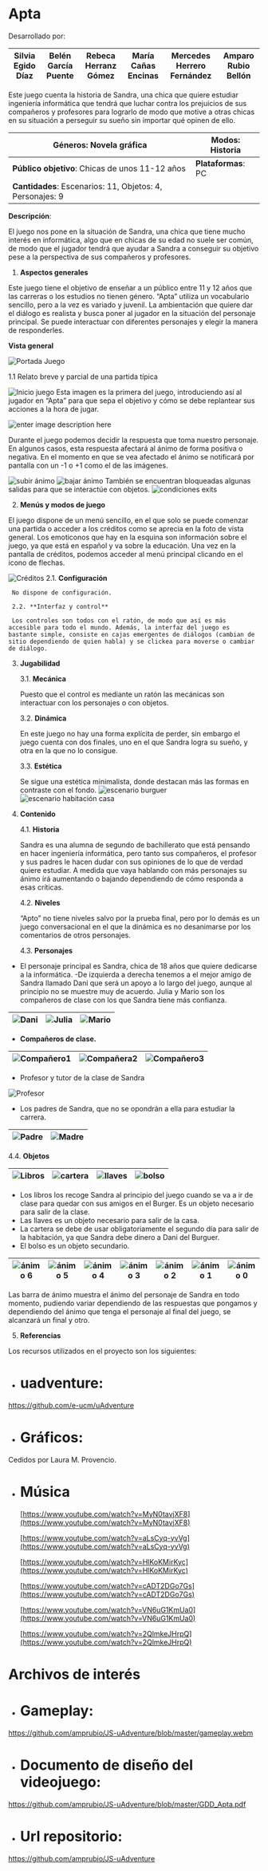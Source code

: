 
# Apta

Desarrollado por: 

| Silvia Egido Díaz |Belén García Puente  |Rebeca Herranz Gómez|María Cañas Encinas|Mercedes Herrero Fernández|Amparo Rubio Bellón
|--|--|--|--|--|--|






Este juego cuenta la historia de Sandra, una chica que quiere estudiar ingeniería informática que tendrá que luchar contra los prejuicios de sus compañeros y profesores para lograrlo de modo que motive a otras chicas en su situación a perseguir su sueño sin importar qué opinen de ello. 

|**Géneros**: Novela gráfica  |  **Modos:** Historia|
|--|--|
|**Público objetivo**: Chicas de unos 11-12 años  |**Plataformas**: PC|
|**Cantidades**: Escenarios: 11, Objetos: 4, Personajes: 9| |


**Descripción**:

El juego nos pone en la situación de Sandra, una chica que tiene mucho interés en informática, algo que en chicas de su edad no suele ser común, de modo que el jugador tendrá que ayudar a Sandra a conseguir su objetivo pese a la perspectiva de sus compañeros y profesores.

 1. **Aspectos generales**

 Este juego tiene el objetivo de enseñar a un público entre 11 y 12 años que las carreras o los estudios no tienen género. “Apta” utiliza un vocabulario sencillo, pero a la vez es variado y juvenil. La ambientación que quiere dar el diálogo es realista y busca poner al jugador en la situación del personaje principal. Se puede interactuar con diferentes personajes y elegir la manera de responderles.

 **Vista general**

 ![Portada Juego](https://github.com/amprubio/JS-uAdventure/blob/master/PrimerPrototipo/Recursos/escenarios/Juego-portada.png?raw=true)
 
1.1 Relato breve y parcial de una partida típica

 ![Inicio juego](https://github.com/amprubio/JS-uAdventure/blob/master/PrimerPrototipo/Recursos/escenarios/Intro.png?raw=true)
Esta imagen es la primera del juego, introduciendo así al jugador en “Apta” para que sepa el objetivo y cómo se debe replantear sus acciones a la hora de jugar.

![enter image description here](https://github.com/amprubio/JS-uAdventure/blob/master/PrimerPrototipo/Recursos/escenarios/Decisiones.PNG?raw=true)

Durante el juego podemos decidir la respuesta que toma nuestro personaje. En algunos casos, esta respuesta afectará al ánimo de forma positiva o negativa. En el momento en que se vea afectado el ánimo se notificará por pantalla con un -1 o +1 como el de las imágenes.

![subir ánimo](https://github.com/amprubio/JS-uAdventure/blob/master/PrimerPrototipo/Recursos/escenarios/+1.png?raw=true)
![bajar ánimo](https://github.com/amprubio/JS-uAdventure/blob/master/PrimerPrototipo/Recursos/escenarios/-1.png?raw=true)
También se encuentran bloqueadas algunas salidas para que se interactúe con objetos.
![condiciones exits](https://github.com/amprubio/JS-uAdventure/blob/master/PrimerPrototipo/Recursos/escenarios/condiciones.PNG?raw=true)

 2.  **Menús y modos de juego**

El juego dispone de un menú sencillo, en el que solo se puede comenzar una partida o acceder a los créditos como se aprecia en la foto de vista general. Los emoticonos que hay en la esquina son información sobre el juego, ya que está en español y va sobre la educación.
Una vez en la pantalla de créditos, podemos acceder al menú principal  clicando en el icono de flechas.

![Créditos](https://github.com/amprubio/JS-uAdventure/blob/master/PrimerPrototipo/Recursos/escenarios/creditos.png?raw=true)
	 2.1. **Configuración**

	 No dispone de configuración. 

	 2.2. **Interfaz y control**

	 Los controles son todos con el ratón, de modo que así es más accesible para todo el mundo. Además, la interfaz del juego es bastante simple, consiste en cajas emergentes de diálogos (cambian de sitio dependiendo de quien habla) y se clickea para moverse o cambiar de diálogo.
	 
 3. **Jugabilidad**
 
	 3.1. **Mecánica**

	 Puesto que el control es mediante un ratón las mecánicas son interactuar con los personajes o con objetos.
	 
	 3.2. **Dinámica**

	 En este juego no hay una forma explícita de perder, sin embargo el juego cuenta con dos finales, uno en el que Sandra logra su sueño, y otra en la que no lo consigue.
	 
	 3.3. **Estética**

	 Se sigue una estética minimalista, donde destacan más las formas en contraste con el fondo.
	 ![escenario burguer](https://github.com/amprubio/JS-uAdventure/blob/master/PrimerPrototipo/Recursos/escenarios/burger.png?raw=true)![escenario habitación casa](https://github.com/amprubio/JS-uAdventure/blob/master/PrimerPrototipo/Recursos/escenarios/casa-habitacion.png?raw=true)

 4. **Contenido**
 

	 4.1. **Historia**

	 Sandra es una alumna de segundo de bachillerato que está pensando en hacer ingeniería informática, pero tanto sus compañeros, el profesor y sus padres le hacen dudar con sus opiniones de lo que de verdad quiere estudiar. A medida que vaya hablando con más personajes su ánimo irá aumentando o bajando dependiendo de cómo responda a esas críticas.
	 
	 4.2. **Niveles**

	 “Apto” no tiene niveles salvo por la prueba final, pero por lo demás es un juego conversacional en el que la dinámica es no desanimarse por los comentarios de otros personajes.
	 
	 4.3. **Personajes**

	 
 - El personaje principal es Sandra, chica de 18 años que quiere dedicarse a la informática.
 -De izquierda a derecha tenemos a el mejor amigo de Sandra llamado Dani que será un apoyo a lo largo del juego, aunque al principio no se muestre muy de acuerdo.  Julia y Mario son los compañeros de clase con los que Sandra tiene más confianza.
 
 
| ![Dani](https://github.com/amprubio/JS-uAdventure/blob/master/PrimerPrototipo/Recursos/juegos%20serios%20%28personajes%20sin%20fondo%29/chicos/chicos1_frente.png?raw=true) | ![Julia](https://github.com/amprubio/JS-uAdventure/blob/master/PrimerPrototipo/Recursos/juegos%20serios%20%28personajes%20sin%20fondo%29/chicas/chicas2_lado.png?raw=true) |	![Mario](https://github.com/amprubio/JS-uAdventure/blob/master/PrimerPrototipo/Recursos/juegos%20serios%20%28personajes%20sin%20fondo%29/chicos/chicos4_frente.png?raw=true) |
|--|--|--|


 - **Compañeros de clase.**
 
|  ![Compañero1](https://github.com/amprubio/JS-uAdventure/blob/master/PrimerPrototipo/Recursos/juegos%20serios%20%28personajes%20sin%20fondo%29/chicos/chicos3_frente.png?raw=true)| ![Compañera2](https://github.com/amprubio/JS-uAdventure/blob/master/PrimerPrototipo/Recursos/juegos%20serios%20%28personajes%20sin%20fondo%29/chicas/chicas3_lado.png?raw=true) | ![Compañero3](https://github.com/amprubio/JS-uAdventure/blob/master/PrimerPrototipo/Recursos/juegos%20serios%20%28personajes%20sin%20fondo%29/chicos/chicos2_frente.png?raw=true) |
|--|--|--|


 - Profesor y tutor de la clase de Sandra


![Profesor](https://github.com/amprubio/JS-uAdventure/blob/master/PrimerPrototipo/Recursos/juegos%20serios%20%28personajes%20sin%20fondo%29/adultos/profesor-explicando.png?raw=true)

 - Los padres de Sandra, que no se opondrán a ella para estudiar la carrera.

|  ![Padre](https://github.com/amprubio/JS-uAdventure/blob/master/PrimerPrototipo/Recursos/juegos%20serios%20%28personajes%20sin%20fondo%29/adultos/padre.png?raw=true)| ![Madre](https://github.com/amprubio/JS-uAdventure/blob/master/PrimerPrototipo/Recursos/juegos%20serios%20%28personajes%20sin%20fondo%29/adultos/madre.png?raw=true) |
|--|--|

 4.4. **Objetos**
 
|![Libros](https://github.com/amprubio/JS-uAdventure/blob/master/PrimerPrototipo/Recursos/otros/Libros-Mesa.png?raw=true)|![cartera](https://github.com/amprubio/JS-uAdventure/blob/master/PrimerPrototipo/Recursos/escenarios/habitaci%C3%B3n/cartera.png?raw=true)  |  ![llaves](https://github.com/amprubio/JS-uAdventure/blob/master/PrimerPrototipo/Recursos/escenarios/habitaci%C3%B3n/llaves.png?raw=true)|	![bolso](https://github.com/amprubio/JS-uAdventure/blob/master/PrimerPrototipo/Recursos/escenarios/habitaci%C3%B3n/bolso.png?raw=true) |
| -- |--|--|--|

 - Los libros los recoge Sandra al principio del juego cuando se va a ir de clase para quedar con sus amigos en el Burger. Es un objeto necesario para salir de la clase.
 -  Las llaves es un objeto necesario para salir de la casa.
 - La cartera se debe de usar obligatoriamente el segundo día para salir de la habitación, ya que Sandra debe dinero a Dani del Burguer.
 -  El bolso es un objeto secundario.

| ![ánimo 6](https://github.com/amprubio/JS-uAdventure/blob/master/PrimerPrototipo/Recursos/Barra%20de%20vida/Vida%206.png?raw=true) | ![ánimo 5](https://github.com/amprubio/JS-uAdventure/blob/master/PrimerPrototipo/Recursos/Barra%20de%20vida/Vida%205.png?raw=true) |![ánimo 4](https://github.com/amprubio/JS-uAdventure/blob/master/PrimerPrototipo/Recursos/Barra%20de%20vida/Vida%204.png?raw=true)	|	![ánimo 3](https://github.com/amprubio/JS-uAdventure/blob/master/PrimerPrototipo/Recursos/Barra%20de%20vida/Vida%203.png?raw=true)|	![ánimo 2](https://github.com/amprubio/JS-uAdventure/blob/master/PrimerPrototipo/Recursos/Barra%20de%20vida/Vida%202.png?raw=true)|![ánimo 1](https://github.com/amprubio/JS-uAdventure/blob/master/PrimerPrototipo/Recursos/Barra%20de%20vida/Vida%201.png?raw=true)	| ![ánimo 0](https://github.com/amprubio/JS-uAdventure/blob/master/PrimerPrototipo/Recursos/Barra%20de%20vida/Vacia%20.png?raw=true)|
|--|--|--|--|--|--|--|



Las barra de ánimo muestra el ánimo del personaje de Sandra en todo momento, pudiendo variar dependiendo de las respuestas que pongamos y dependiendo del ánimo que tenga el personaje al final del juego, se alcanzará un final y otro.

 5. **Referencias**

 Los recursos utilizados en el proyecto son los siguientes:
-  # uadventure:
  https://github.com/e-ucm/uAdventure
-  # Gráficos:
 Cedidos por Laura M. Provencio.

- # Música
   [https://www.youtube.com/watch?v=MyN0tavjXF8](https://www.youtube.com/watch?v=MyN0tavjXF8)
    
   [https://www.youtube.com/watch?v=aLsCyq-yvVg](https://www.youtube.com/watch?v=aLsCyq-yvVg)
    
   [https://www.youtube.com/watch?v=HlKoKMirKyc](https://www.youtube.com/watch?v=HlKoKMirKyc)
    
   [https://www.youtube.com/watch?v=cADT2DGo7Gs](https://www.youtube.com/watch?v=cADT2DGo7Gs)
    
   [https://www.youtube.com/watch?v=VN6uG1KmUa0](https://www.youtube.com/watch?v=VN6uG1KmUa0)
    
   [https://www.youtube.com/watch?v=2QlmkeJHrpQ](https://www.youtube.com/watch?v=2QlmkeJHrpQ)

# Archivos de interés

 - # Gameplay: 
 https://github.com/amprubio/JS-uAdventure/blob/master/gameplay.webm
- # Documento de diseño del videojuego: 
https://github.com/amprubio/JS-uAdventure/blob/master/GDD_Apta.pdf

- # Url repositorio: 
https://github.com/amprubio/JS-uAdventure





